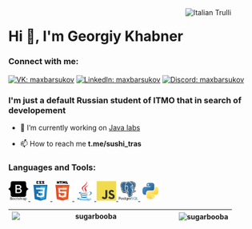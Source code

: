 <!-- ![MasterHead](https://user-images.githubusercontent.com/29340294/150726291-afd08470-3b21-4df6-8173-293ece555d4f.gif) -->
<img src="https://memestatic1.fjcdn.com/thumbnails/comments/Nice+compilation+op+have+some+oc+i+made+earlier+today+_81477ae44c55639c35993782d5d8d608.gif" alt="Italian Trulli" class="mirrorY" width=150px align="right">
<h1 align="left">Hi 👋, I'm Georgiy Khabner</h1>

<h3 align="left">Connect with me:</h3>
<p align="left">
<a href="https://vk.com/0aezakmi00" target="blank"><img align="center" src="https://raw.githubusercontent.com/rahuldkjain/github-profile-readme-generator/master/src/images/icons/Social/vk.svg" alt="VK: maxbarsukov" height="25" width="30" /></a>
<a href="https://github.com/SugarBooba" target="blank"><img align="center" src="https://raw.githubusercontent.com/rahuldkjain/github-profile-readme-generator/master/src/images/icons/Social/github.svg" alt="LinkedIn: maxbarsukov" height="22" width="30" /></a> 
<a href="https://discordapp.com/users/663777909995208714" target="blank"><img align="center" src="https://raw.githubusercontent.com/rahuldkjain/github-profile-readme-generator/master/src/images/icons/Social/discord.svg" alt="Discord: maxbarsukov" height="22" width="30" /></a>
<!-- - My mail: georgiy.khabner@mail.ru -->
</p>
<h3 align="left">I'm just a default Russian student of ITMO that in search of developement</h3>

- 🔭 I’m currently working on [Java labs](https://github.com/SugarBooba/Programming.git)

- 📫 How to reach me **t.me/sushi_tras**

<h3 align="left">Languages and Tools:</h3>
<p align="left"> <a href="https://getbootstrap.com" target="_blank" rel="noreferrer"> <img src="https://raw.githubusercontent.com/devicons/devicon/master/icons/bootstrap/bootstrap-plain-wordmark.svg" alt="bootstrap" width="40" height="40"/> </a> <a href="https://www.w3schools.com/css/" target="_blank" rel="noreferrer"> <img src="https://raw.githubusercontent.com/devicons/devicon/master/icons/css3/css3-original-wordmark.svg" alt="css3" width="40" height="40"/> </a> <a href="https://www.w3.org/html/" target="_blank" rel="noreferrer"> <img src="https://raw.githubusercontent.com/devicons/devicon/master/icons/html5/html5-original-wordmark.svg" alt="html5" width="40" height="40"/> </a> <a href="https://www.java.com" target="_blank" rel="noreferrer"> <img src="https://raw.githubusercontent.com/devicons/devicon/master/icons/java/java-original.svg" alt="java" width="40" height="40"/> </a> <a href="https://developer.mozilla.org/en-US/docs/Web/JavaScript" target="_blank" rel="noreferrer"> <img src="https://raw.githubusercontent.com/devicons/devicon/master/icons/javascript/javascript-original.svg" alt="javascript" width="40" height="40"/> </a> <a href="https://www.postgresql.org" target="_blank" rel="noreferrer"> <img src="https://raw.githubusercontent.com/devicons/devicon/master/icons/postgresql/postgresql-original-wordmark.svg" alt="postgresql" width="40" height="40"/> </a> <a href="https://www.python.org" target="_blank" rel="noreferrer"> <img src="https://raw.githubusercontent.com/devicons/devicon/master/icons/python/python-original.svg" alt="python" width="40" height="40"/> </a> </p>


| <img align="left" src="https://github-readme-stats.vercel.app/api/top-langs?username=sugarbooba&show_icons=true&locale=en&layout=compact" alt="sugarbooba" width=320/> | <img align="center" src="https://github-readme-stats.vercel.app/api?username=sugarbooba&show_icons=true&locale=en" alt="sugarbooba" width=450 /> |
| ------------- | ------------ |

